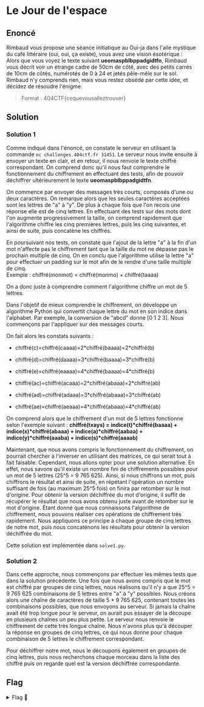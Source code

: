 # Le Jour de l'espace

## Enoncé

Rimbaud vous propose une séance initiatique au Oui-ja dans l'aile mystique du café littéraire (oui, oui, ça existe), vous avez une vision ésotérique :   
Alors que vous voyez le texte suivant **ueomaspblbppadgidtfn**, Rimbaud vous décrit voir un étrange cadre de 50cm de côté, avec des petits carrés de 10cm de côtés, numérotés de 0 à 24 et jetés pêle-mêle sur le sol. Rimbaud n'y comprends rien, mais vous restez obsédé par cette idée, et décidez de résoudre l'énigme.

> Format : 404CTF{cequevousalleztrouver}

## Solution

### Solution 1 

Comme indiqué dans l'énoncé, on constate le serveur en utilisant la commande `nc challenges.404ctf.fr 31451`. Le serveur nous invite ensuite à envoyer un texte en clair, et en retour, il nous renvoie le texte chiffré correspondant. On comprend donc qu'il nous faut comprendre le fonctionnement du chiffrement en effectuant des tests, afin de pouvoir déchiffrer ultérieurement le texte **ueomaspblbppadgidtfn**.

On commence par envoyer des messages très courts, composés d'une ou deux caractéres. On remarque alors que les seules caractéres acceptées sont les lettres de "a" à "y". De plus à chaque fois que l'on recois une réponse elle est de cinq lettres. En effectuant des tests sur des mots dont l'on augmente progressivement la taille, on comprend rapidement que l'algorithme chiffre les cinq premières lettres, puis les cinq suivantes, et ainsi de suite, puis concatène les chiffrés.

En poursuivant nos tests, on constate que l'ajout de la lettre "a" à la fin d'un mot n'affecte pas le chiffrement tant que la taille du mot ne dépasse pas le prochain multiple de cinq. On en conclu que l'algorithme utilise la lettre "a" pour effectuer un padding sur le mot afin de le rendre d'une taille multiple de cinq.   
Exemple : chiffré(monmot) = chiffré(monmo) + chiffré(taaaa)

On a donc juste à comprendre comment l'algorithme chiffre un mot de 5 lettres.

Dans l'objetif de mieux comprendre le chiffrement, on développe un algorithme Python qui convertit chaque lettre du mot en son indice dans l'alphabet. Par exemple, la conversion de "abcd" donne [0 1 2 3]. Nous commençons par l'appliquer sur des messages courts.

On fait alors les constats suivants :
- chiffré(c)=chiffré(caaaa)=2\*chiffré(baaaa)=2\*chiffré(b)
- chiffré(d)=chiffré(daaaa)=3\*chiffré(baaaa)=3\*chiffré(b)
- chiffré(e)=chiffré(eaaaa)=4\*chiffré(baaaa)=4\*chiffré(b)

- chiffré(ac)=chiffré(acaaa)=2\*chiffré(abaaa)=2\*chiffré(ab)
- chiffré(ad)=chiffré(adaaa)=3\*chiffré(abaaa)=3\*chiffré(ab)
- chiffré(ae)=chiffré(aeaaa)=4\*chiffré(abaaa)=4\*chiffré(ab)

On comprend alors que le chiffrement d'un mot de 5 lettres fonctionne selon l'exemple suivant : **chiffré(txays) = indice(t)\*chiffré(baaaa) + indice(x)\*chiffré(abaaa) + indice(a)\*chiffré(aabaa) + indice(y)\*chiffré(aaaba) + indice(s)\*chiffré(aaaab)**

Maintenant, que nous avons compris le fonctionnement du chiffrement, on pourrait chercher à l'inverser en utilisant des matrices, ce qui serait tout à fait faisable. Cependant, nous allons opter pour une solution alternative. En effet, nous savons qu'il existe un nombre fini de chiffrements possibles pour un mot de 5 lettres (25^5 = 9 765 625). Ainsi, si nous chiffrons un mot, puis chiffrons le résultat et ainsi de suite, en répétant l'opération un nombre suffisant de fois (au maximum 25^5 fois) on finira par retomber sur le mot d'origine. Pour obtenir la version déchiffrée du mot d'origine, il suffit de récupérer le résultat que nous avons obtenu juste avant de retomber sur le mot d'origine. Étant donné que nous connaissons l'algorithme de chiffrement, nous pouvons réaliser ces opérations de chiffrement très rapidement. Nous appliquons ce principe à chaque groupe de cinq lettres de notre mot, puis nous concaténons les résultats pour obtenir la version déchiffrée du mot.

Cette solution est implémentée dans `solve1.py`.


### Solution 2 

Dans cette approche, nous commençons par effectuer les mêmes tests que dans la solution précédente. Une fois que nous avons compris que le mot est chiffré par groupes de cinq lettres, nous réalisons qu'il n'y a que 25^5 = 9 765 625 combinaisons de 5 lettres entre "a" à "y" possibles. Nous créons alors une chaîne de caractères de taille 5 * 9 765 625, contenant toutes les combinaisons possibles, que nous envoyons au serveur. Si jamais la chaîne avait été trop longue pour le serveur, on aurait pus essayer de la découpe en plusieurs chaînes un peu plus petite. Le serveur nous renvoie le chiffrement de cette très longue chaîne. Nous n'avons plus qu'à découper la réponse en groupes de cinq lettres, ce qui nous donne pour chaque combinaison de 5 lettres le chiffrement correspondant.

Pour déchiffrer notre mot, nous le découpons également en groupes de cinq lettres, puis nous recherchons chaque morceau dans la liste des chiffré puis on regarde quel est la version déchiffrée correspondante.


## Flag

<details>
<summary> Flag 🚩</summary>

```
404CTF{barjavelmaassassine}
```